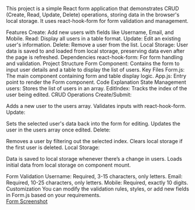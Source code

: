 This project is a simple React form application that demonstrates CRUD (Create, Read, Update, Delete) operations, storing data in the browser's local storage. It uses react-hook-form for form validation and management.

Features
Create: Add new users with fields like Username, Email, and Mobile.
Read: Display all users in a table format.
Update: Edit an existing user's information.
Delete: Remove a user from the list.
Local Storage: User data is saved to and loaded from local storage, preserving data even after the page is refreshed.
Dependencies
react-hook-form: For form handling and validation.
Project Structure
Form Component: Contains the form to input user details and a table to display the list of users.
Key Files
Form.js: The main component containing form and table display logic.
App.js: Entry point to render the Form component.
Code Explanation
State Management
users: Stores the list of users in an array.
EditIndex: Tracks the index of the user being edited.
CRUD Operations
Create/Submit:

Adds a new user to the users array.
Validates inputs with react-hook-form.
Update:

Sets the selected user's data back into the form for editing.
Updates the user in the users array once edited.
Delete:

Removes a user by filtering out the selected index.
Clears local storage if the first user is deleted.
Local Storage:

Data is saved to local storage whenever there’s a change in users.
Loads initial data from local storage on component mount.

Form Validation
Username: Required, 3-15 characters, only letters.
Email: Required, 10-25 characters, only letters.
Mobile: Required, exactly 10 digits.
Customization
You can modify the validation rules, styles, or add new fields in Form.js based on your requirements.
\
[Form Screenshot](./src/assets/img/back.png) 
